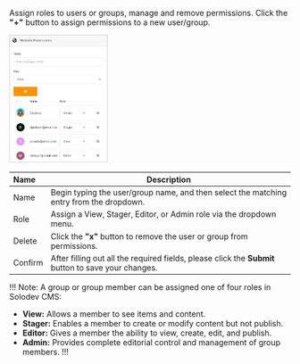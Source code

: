Assign roles to users or groups, manage and remove permissions. Click the **"+"** button to assign permissions to a new user/group.

<p><img src="../../../../images/permissions/general-permissions.jpg" alt="Permissions modal" style="width: 35%;"></p>

**Name** | **Description** 
:--- | ---
Name | Begin typing the user/group name, and then select the matching entry from the dropdown.
Role | Assign a View, Stager, Editor, or Admin role via the dropdown menu.
Delete | Click the **"x"** button to remove the user or group from permissions.
Confirm | After filling out all the required fields, please click the **Submit** button to save your changes.

!!! Note:
A group or group member can be assigned one of four roles in Solodev CMS:

- **View:** Allows a member to see items and content. 
- **Stager:** Enables a member to create or modify content but not publish.
- **Editor:** Gives a member the ability to view, create, edit, and publish.
- **Admin:** Provides complete editorial control and management of group members.
!!!
